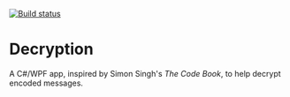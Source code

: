 [![Build status](https://ci.appveyor.com/api/projects/status/34nliob1mrn90q9j?svg=true)](https://ci.appveyor.com/project/eoinmullan/decryption)

# Decryption

A C#/WPF app, inspired by Simon Singh's _The Code Book_, to help decrypt encoded messages.